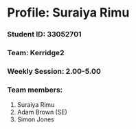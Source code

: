 # Profile: Suraiya Rimu
### Student ID: 33052701

### Team: Kerridge2

### Weekly Session: 2.00-5.00

### Team members:
1. Suraiya Rimu
2. Adam Brown (SE)
3. Simon Jones

